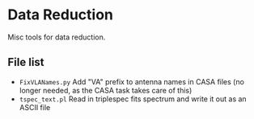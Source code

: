 # Data Reduction

Misc tools for data reduction.

## File list
* `FixVLANames.py`	Add "VA" prefix to antenna names in CASA files (no longer needed, as the CASA task takes care of this)
* `tspec_text.pl`   Read in triplespec fits spectrum and write it out as an ASCII file
